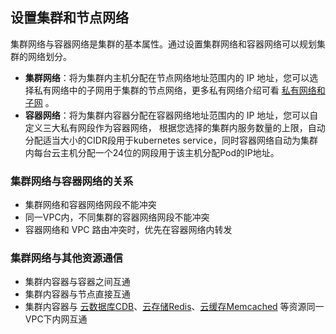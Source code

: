 ## 设置集群和节点网络

集群网络与容器网络是集群的基本属性。通过设置集群网络和容器网络可以规划集群的网络划分。
- **集群网络**：将为集群内主机分配在节点网络地址范围内的 IP 地址，您可以选择私有网络中的子网用于集群的节点网络，更多私有网络介绍可看 [私有网络和子网](/doc/product/215/4927) 。
- **容器网络**：将为集群内容器分配在容器网络地址范围内的 IP 地址，您可以自定义三大私有网段作为容器网络， 根据您选择的集群内服务数量的上限，自动分配适当大小的CIDR段用于kubernetes service，同时容器网络自动为集群内每台云主机分配一个24位的网段用于该主机分配Pod的IP地址。

### 集群网络与容器网络的关系

- 集群网络和容器网络网段不能冲突
- 同一VPC内，不同集群的容器网络网段不能冲突
- 容器网络和 VPC 路由冲突时，优先在容器网络内转发

### 集群网络与其他资源通信
- 集群内容器与容器之间互通
- 集群内容器与节点直接互通
- 集群内容器与 [云数据库CDB](https://cloud.tencent.com/product/cdb-overview)、[云存储Redis](/doc/product/239/3205)、[云缓存Memcached](/doc/product/241/7489) 等资源同一VPC下内网互通
